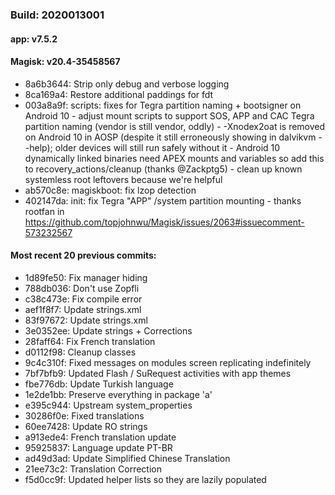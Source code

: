 ### Build: 2020013001
#### app: v7.5.2
#### Magisk: v20.4-35458567

- 8a6b3644: Strip only debug and verbose logging
- 8ca169a4: Restore additional paddings for fdt
- 003a8a9f: scripts: fixes for Tegra partition naming + bootsigner on Android 10 - adjust mount scripts to support SOS, APP and CAC Tegra partition naming (vendor is still vendor, oddly) - -Xnodex2oat is removed on Android 10 in AOSP (despite it still erroneously showing in dalvikvm --help); older devices will still run safely without it - Android 10 dynamically linked binaries need APEX mounts and variables so add this to recovery_actions/cleanup (thanks @Zackptg5) - clean up known systemless root leftovers because we're helpful
- ab570c8e: magiskboot: fix lzop detection
- 402147da: init: fix Tegra "APP" /system partition mounting - thanks rootfan in https://github.com/topjohnwu/Magisk/issues/2063#issuecomment-573232567

#### Most recent 20 previous commits:

- 1d89fe50: Fix manager hiding
- 788db036: Don't use Zopfli
- c38c473e: Fix compile error
- aef1f8f7: Update strings.xml
- 83f97672: Update strings.xml
- 3e0352ee: Update strings + Corrections
- 28faff64: Fix French translation
- d0112f98: Cleanup classes
- 9c4c310f: Fixed messages on modules screen replicating indefinitely
- 7bf7bfb9: Updated Flash / SuRequest activities with app themes
- fbe776db: Update Turkish language
- 1e2de1bb: Preserve everything in package 'a'
- e395c944: Upstream system_properties
- 30286f0e: Fixed translations
- 60ee7428: Update RO strings
- a913ede4: French translation update
- 95925837: Language update PT-BR
- ad49d3ad: Update Simplified Chinese Translation
- 21ee73c2: Translation Correction
- f5d0cc9f: Updated helper lists so they are lazily populated
